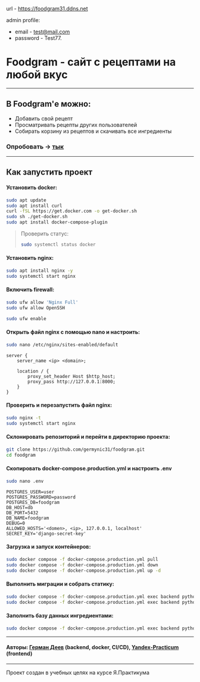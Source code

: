 url - https://foodgram31.ddns.net

admin profile:
  - email - test@mail.com
  - password - Test77.


# Foodgram - сайт с рецептами на любой вкус

---

## В Foodgram'е можно:
- Добавить свой рецепт
- Просматривать рецепты других пользователей
- Собирать корзину из рецептов и скачивать все ингредиенты

### Опробовать → [тык](https://foodgram31.ddns.net)

---

## Как запустить проект

#### Установить docker:

```bash
sudo apt update
sudo apt install curl
curl -fSL https://get.docker.com -o get-docker.sh
sudo sh ./get-docker.sh
sudo apt install docker-compose-plugin 
```

> Проверить статус:
> ```bash
> sudo systemctl status docker
> ```

#### Установить nginx:
```bash
sudo apt install nginx -y
sudo systemctl start nginx
```

#### Включить firewall:

```bash
sudo ufw allow 'Nginx Full'
sudo ufw allow OpenSSH

sudo ufw enable
```

#### Открыть файл nginx с помощью nano и настроить:

```bash
sudo nano /etc/nginx/sites-enabled/default
```


```nginx configuration
server {
    server_name <ip> <domain>;

    location / {
        proxy_set_header Host $http_host;
        proxy_pass http://127.0.0.1:8000;
    }
}
```

#### Проверить и перезапустить файл nginx:

```bash
sudo nginx -t
sudo systemctl start nginx
```

#### Склонировать репозиторий и перейти в директорию проекта:

```bash
git clone https://github.com/germynic31/foodgram.git
cd foodgram
```

#### Скопировать docker-compose.production.yml и настроить .env

```bash
sudo nano .env
```

```dotenv
POSTGRES_USER=user
POSTGRES_PASSWORD=password
POSTGRES_DB=foodgram
DB_HOST=db
DB_PORT=5432
DB_NAME=foodgram
DEBUG=0
ALLOWED_HOSTS='<domen>, <ip>, 127.0.0.1, localhost'
SECRET_KEY='django-secret-key'
```


#### Загрузка и запуск контейнеров:

```bash
sudo docker compose -f docker-compose.production.yml pull
sudo docker compose -f docker-compose.production.yml down
sudo docker compose -f docker-compose.production.yml up -d
```

#### Выполнить миграции и собрать статику:

```bash
sudo docker compose -f docker-compose.production.yml exec backend python manage.py migrate
sudo docker compose -f docker-compose.production.yml exec backend python manage.py collectstatic
```

#### Заполнить базу данных ингредиентами:

```bash
sudo docker compose -f docker-compose.production.yml exec backend python import_data_from_csv.py
```
---

#### Авторы: [Герман Деев](https://github.com/germynic31) (backend, docker, CI/CD), [Yandex-Practicum](https://github.com/Yandex-Practicum) (frontend)

---

Проект создан в учебных целях на курсе Я.Практикума


